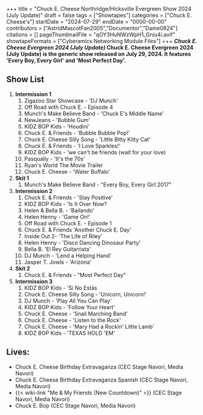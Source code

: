 +++
title = "Chuck E. Cheese Northridge/Hicksville Evergreen Show 2024 (July Update)"
draft = false
tags = ["Showtapes"]
categories = ["Chuck E. Cheese's"]
startDate = "2024-07-29"
endDate = "0000-00-00"
contributors = ["AstridMascotFan2005","Documentor","Dame0824"]
citations = []
pageThumbnailFile = "qOY3HuNWzWpH1_Gniu4i.avif"
showtapeFormats = ["Cyberamics Networking Module Files"]
+++
***Chuck E. Cheese Evergreen 2024 (July Update)*
**Chuck E. Cheese Evergreen 2024 (July Update)** is the generic show released on July 29, 2024. It features 'Every Boy, Every Girl' and 'Most Perfect Day'.**

## Show List

1.  **Intermission 1**
    1.  Zigazoo Star Showcase - 'DJ Munch'
    2.  Off Road with Chuck E. - Episode 4
    3.  Munch's Make Believe Band - 'Chuck E's Middle Name'
    4.  NewJeans - 'Bubble Gum'
    5.  KIDZ BOP Kids - 'Houdini'
    6.  Chuck E. & Friends - 'Bubble Bubble Pop!'
    7.  Chuck E. Cheese Silly Song - 'Little Bitty Kitty Cat'
    8.  Chuck E. & Friends - 'I Love Sparkles!'
    9.  KIDZ BOP Kids - 'we can't be friends (wait for your love)
    10. Pasqually - 'It's the 70s'
    11. Ryan's World The Movie Trailer
    12. Chuck E. Cheese - 'Water Buffalo'
2.  **Skit 1**
    1.  Munch's Make Believe Band - "Every Boy, Every Girl 2017"
3.  **Intermission 2**
    1.  Chuck E. & Friends - 'Stay Positive'
    2.  KIDZ BOP Kids - 'Is It Over Now?
    3.  Helen & Bella B. - 'Bailando'
    4.  Helen Henny - 'Game On!'
    5.  Off Road with Chuck E. - Episode 1
    6.  Chuck E. & Friends 'Another Chuck E. Day'
    7.  Inside Out 2- 'The Life of Riley'
    8.  Helen Henny - 'Disco Dancing Dinosaur Party'
    9.  Bella B. 'El Rey Guitarrista'
    10. DJ Munch - 'Lend a Helping Hand'
    11. Jasper T. Jowls - 'Arizona'
4.  **Skit 2**
    1.  Chuck E. & Friends - "Most Perfect Day"
5.  **Intermission 3**
    1.  KIDZ BOP Kids - 'Si No Estás
    2.  Chuck E. Cheese Silly Song - 'Unicorn, Unicorn!'
    3.  DJ Munch - 'Play All You Can Play'
    4.  KIDZ BOP Kids - 'Follow Your Heart'
    5.  Chuck E. Cheese - 'Snail Marching Band'
    6.  Chuck E. Cheese - 'Listen to the Rock'
    7.  Chuck E. Cheese - 'Mary Had a Rockin' Little Lamb'
    8.  KIDZ BOP Kids - 'TEXAS HOLD 'EM'

## Lives:

- Chuck E. Cheese Birthday Extravaganza (CEC Stage Navori, Media Navori)
- Chuck E. Cheese Birthday Extravaganza Spanish (CEC Stage Navori, Media Navori)
- {{< wiki-link "Me & My Friends (New Countdown)" >}} (CEC Stage Navori, Media Navori)
- Chuck E. Bop (CEC Stage Navori, Media Navori)
